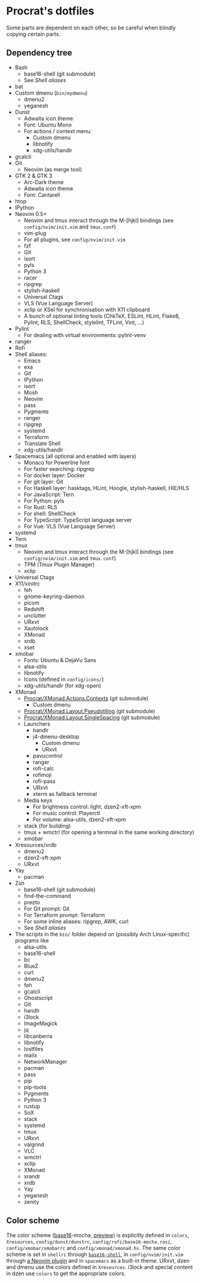 Procrat's dotfiles
==================

Some parts are dependent on each other, so be careful when blindly copying
certain parts.

Dependency tree
---------------

- Bash
  - base16-shell (git submodule)
  - See _Shell aliases_
- bat
- Custom dmenu (`bin/mydmenu`)
  - dmenu2
  - yeganesh
- Dunst
  - Adwaita icon theme
  - Font: Ubuntu Mono
  - For actions / context menu:
    - Custom dmenu
    - libnotify
    - xdg-utils/handlr
- gcalcli
- Git
  - Neovim (as merge tool)
- GTK 2 & GTK 3
  - Arc-Dark theme
  - Adwaita icon theme
  - Font: Cantarell
- htop
- IPython
- Neovim 0.5+
  - Neovim and tmux interact through the M-[hjkl] bindings (see
    `config/nvim/init.vim` and `tmux.conf`)
  - vim-plug
  - For all plugins, see `config/nvim/init.vim`
  - fzf
  - Git
  - isort
  - pyls
  - Python 3
  - racer
  - ripgrep
  - stylish-haskell
  - Universal Ctags
  - VLS (Vue Language Server)
  - xclip or XSel for synchronisation with X11 clipboard
  - A bunch of optional linting tools (ChkTeX, ESLint, HLint, Flake8, Pylint,
    RLS, ShellCheck, stylelint, TFLint, Vint, ...)
- Pylint
  - For dealing with virtual environments: pylint-venv
- ranger
- Rofi
- Shell aliases:
  - Emacs
  - exa
  - Git
  - IPython
  - isort
  - Mosh
  - Neovim
  - pass
  - Pygments
  - ranger
  - ripgrep
  - systemd
  - Terraform
  - Translate Shell
  - xdg-utils/handlr
- Spacemacs (all optional and enabled with layers)
  - Monaco for Powerline font
  - For faster searching: ripgrep
  - For docker layer: Docker
  - For git layer: Git
  - For Haskell layer: hasktags, HLint, Hoogle, stylish-haskell, HIE/HLS
  - For JavaScript: Tern
  - For Python: pyls
  - For Rust: RLS
  - For shell: ShellCheck
  - For TypeScript: TypeScript language server
  - For Vue: VLS (Vue Language Server)
- systemd
- Tern
- tmux
  - Neovim and tmux interact through the M-[hjkl] bindings (see
    `config/nvim/init.vim` and `tmux.conf`)
  - TPM (Tmux Plugin Manager)
  - xclip
- Universal Ctags
- X11/xinitrc
  - feh
  - gnome-keyring-daemon
  - picom
  - Redshift
  - unclutter
  - URxvt
  - Xautolock
  - XMonad
  - xrdb
  - xset
- xmobar
  - Fonts: Ubuntu & DejaVu Sans
  - alsa-utils
  - libnotify
  - Icons (defined in `config/icons/`)
  - xdg-utils/handlr (for xdg-open)
- XMonad
  - [Procrat/XMonad.Actions.Contexts](https://github.com/Procrat/xmonad-contexts) (git submodule)
    - Custom dmenu
  - [Procrat/XMonad.Layout.Pseudotiling](https://github.com/Procrat/xmonad-pseudotiling) (git submodule)
  - [Procrat/XMonad.Layout.SingleSpacing](https://github.com/Procrat/xmonad-singlespacing) (git submodule)
  - Launchers
    - handlr
    - j4-dmenu-desktop
      - Custom dmenu
      - URxvt
    - pavucontrol
    - ranger
    - rofi-calc
    - rofimoji
    - rofi-pass
    - URxvt
    - xterm as fallback terminal
  - Media keys
    - For brightness control: light, dzen2-xft-xpm
    - For music control: Playerctl
    - For volume: alsa-utils, dzen2-xft-xpm
  - stack (for building)
  - tmux + wmctrl (for opening a terminal in the same working directory)
  - xmobar
- Xresources/xrdb
  - dmenu2
  - dzen2-xft-xpm
  - URxvt
- Yay
  - pacman
- Zsh
  - base16-shell (git submodule)
  - find-the-command
  - prezto
  - For Git prompt: Git
  - For Terraform prompt: Terraform
  - For some inline aliases: ripgrep, AWK, curl
  - See _Shell aliases_
- The scripts in the `bin/` folder depend on (possibly Arch Linux-specific)
  programs like
  - alsa-utils
  - base16-shell
  - bc
  - BlueZ
  - curl
  - dmenu2
  - feh
  - gcalcli
  - Ghostscript
  - Git
  - handlr
  - i3lock
  - ImageMagick
  - jq
  - libcanberra
  - libnotify
  - lostfiles
  - mailx
  - NetworkManager
  - pacman
  - pass
  - pip
  - pip-tools
  - Pygments
  - Python 3
  - rustup
  - SoX
  - stack
  - systemd
  - tmux
  - URxvt
  - valgrind
  - VLC
  - wmctrl
  - xclip
  - XMonad
  - xrandr
  - xrdb
  - Yay
  - yeganesh
  - zenity


Color scheme
------------
The color scheme ([base16](https://github.com/chriskempson/base16)-mocha,
[preview](https://emacsthemes.com/themes/base16-mocha-theme.html)) is explicitly
defined in `colors`, `Xresources`, `config/dunst/dunstrc`,
`config/rofi/base16-mocha.rasi`, `config/xmobar/xmobarrc` and
`config/xmonad/xmonad.hs`. The same color scheme is set in `shellrc` through
[`base16-shell`](https://github.com/chriskempson/base16-shell), in
`config/nvim/init.vim` through [a Neovim
plugin](https://github.com/norcalli/nvim-base16.lua) and in `spacemacs` as a
built-in theme. URxvt, dzen and dmenu use the colors defined in `Xresources`.
i3lock and special content in dzen use `colors` to get the appropriate colors.
